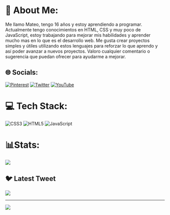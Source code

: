 # 💫 About Me:
Me llamo Mateo, tengo 16 años y estoy aprendiendo a programar. Actualmente tengo conocimientos en HTML, CSS y muy poco de JavaScript, estoy trabajando para mejorar mis habilidades y aprender mucho mas en lo que es el desarrollo web. Me gusta crear proyectos simples y útiles utilizando estos lenguajes para reforzar lo que aprendo y así poder avanzar a nuevos proyectos. Valoro cualquier comentario o sugerencia que puedan ofrecer para ayudarme a mejorar.<br>


## 🌐 Socials:
[![Pinterest](https://img.shields.io/badge/Pinterest-%23E60023.svg?logo=Pinterest&logoColor=white)](https://pinterest.com/1Gyuhi) [![Twitter](https://img.shields.io/badge/Twitter-%231DA1F2.svg?logo=Twitter&logoColor=white)](https://twitter.com/@1Gyuhi) [![YouTube](https://img.shields.io/badge/YouTube-%23FF0000.svg?logo=YouTube&logoColor=white)](https://youtube.com/@@Mateo.x) 

# 💻 Tech Stack:
![CSS3](https://img.shields.io/badge/css3-%231572B6.svg?style=for-the-badge&logo=css3&logoColor=white) ![HTML5](https://img.shields.io/badge/html5-%23E34F26.svg?style=for-the-badge&logo=html5&logoColor=white) ![JavaScript](https://img.shields.io/badge/javascript-%23323330.svg?style=for-the-badge&logo=javascript&logoColor=%23F7DF1E)
# 📊Stats:
![](https://github-readme-stats.vercel.app/api/top-langs/?username=1Gyuhi&theme=nightowl&hide_border=false&include_all_commits=false&count_private=false&layout=compact)

## 🐦 Latest Tweet
[![](https://gtce.itsvg.in/api?username=@1Gyuhi)](https://github.com/VishwaGauravIn/github-twitter-card-embed)

---
[![](https://visitcount.itsvg.in/api?id=1Gyuhi&icon=0&color=0)](https://visitcount.itsvg.in)

<!-- Proudly created with GPRM ( https://gprm.itsvg.in ) -->
